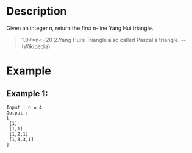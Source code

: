 # Description
Given an integer n, return the first n-line Yang Hui triangle.

> 1.0<=n<=20
> 2.Yang Hui’s Triangle also called Pascal's triangle. --(Wikipedia)
# Example
## Example 1:
```
Input : n = 4
Output :  
[
 [1]
 [1,1]
 [1,2,1]
 [1,3,3,1]
]
```